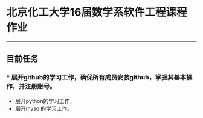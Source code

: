 # **北京化工大学16届数学系软件工程课程作业**  
--------  
## 目前任务  
### * 展开github的学习工作，确保所有成员安装github，掌握其基本操作，并注册账号。
 * 展开python的学习工作，
 * 展开mysql的学习工作。

